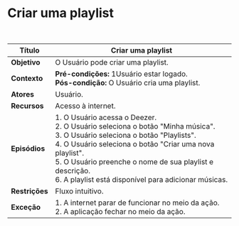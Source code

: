 # Criar uma playlist

<br />

|Título|Criar uma playlist|
|----------|------------- |
|**Objetivo**|O Usuário pode criar uma playlist.|
|**Contexto**|**Pré-condições:** 1Usuário estar logado.<br />**Pós-condição:** O Usuário cria uma playlist.|
|**Atores**|Usuário.|
|**Recursos**|Acesso à internet.|
|**Episódios**|1. O Usuário acessa o Deezer.<br />2. O Usuário seleciona o botão "Minha música".<br />3. O Usuário seleciona o botão "Playlists".<br />4. O Usuário seleciona o botão "Criar uma nova playlist".<br />5. O Usuário preenche o nome de sua playlist e descrição.<br />6. A playlist está disponível para adicionar músicas.|
|**Restrições**|Fluxo intuitivo.|
|**Exceção**|1. A internet parar de funcionar no meio da ação.<br /> 2. A aplicação fechar no meio da ação.|